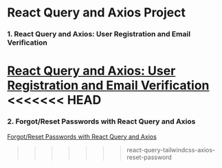 # React Query and Axios Project

### 1. React Query and Axios: User Registration and Email Verification

[React Query and Axios: User Registration and Email Verification](https://codevoweb.com/react-query-user-registration-and-email-verification)
<<<<<<< HEAD
=======

### 2. Forgot/Reset Passwords with React Query and Axios

[Forgot/Reset Passwords with React Query and Axios](https://codevoweb.com/forgot-reset-passwords-with-react-query-and-axios)
>>>>>>> react-query-tailwindcss-axios-reset-password
